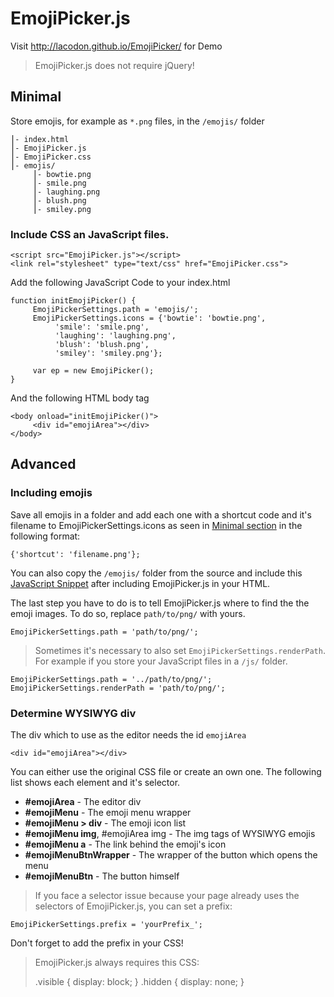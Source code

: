 # EmojiPicker.js

Visit <http://lacodon.github.io/EmojiPicker/> for Demo

> EmojiPicker.js does not require jQuery!

## Minimal

Store emojis, for example as `*.png` files, in the `/emojis/` folder

```
⎮- index.html
⎮- EmojiPicker.js
⎮- EmojiPicker.css
⎮- emojis/
     ⎮- bowtie.png
     ⎮- smile.png
     ⎮- laughing.png
     ⎮- blush.png
     ⎮- smiley.png
```

### Include CSS an JavaScript files.

```
<script src="EmojiPicker.js"></script>
<link rel="stylesheet" type="text/css" href="EmojiPicker.css">
```

Add the following JavaScript Code to your index.html

```
function initEmojiPicker() {
     EmojiPickerSettings.path = 'emojis/';
     EmojiPickerSettings.icons = {'bowtie': 'bowtie.png',
          'smile': 'smile.png',
          'laughing': 'laughing.png',
          'blush': 'blush.png',
          'smiley': 'smiley.png'};

     var ep = new EmojiPicker();
}
```

And the following HTML body tag

```
<body onload="initEmojiPicker()">
     <div id="emojiArea"></div>
</body>
```

## Advanced

### Including emojis

Save all emojis in a folder and add each one with a shortcut code and it's filename to EmojiPickerSettings.icons as seen in [Minimal section](#minimal) in the following format:

```
{'shortcut': 'filename.png'};
```

You can also copy the `/emojis/` folder from the source and include this [JavaScript Snippet](https://github.com/LaCodon/EmojiPicker/blob/master/snippet.txt) after including EmojiPicker.js in your HTML.

The last step you have to do is to tell EmojiPicker.js where to find the the emoji images. To do so, replace `path/to/png/` with yours.

```
EmojiPickerSettings.path = 'path/to/png/';
```

> Sometimes it's necessary to also set `EmojiPickerSettings.renderPath`.
> For example if you store your JavaScript files in a `/js/` folder.

```
EmojiPickerSettings.path = '../path/to/png/';
EmojiPickerSettings.renderPath = 'path/to/png/';
```

### Determine WYSIWYG div

The div which to use as the editor needs the id `emojiArea`

```
<div id="emojiArea"></div>
```

You can either use the original CSS file or create an own one. The following list shows each element and it's selector.

- **#emojiArea** - The editor div
- **#emojiMenu** - The emoji menu wrapper
- **#emojiMenu \> div** - The emoji icon list
- **#emojiMenu img**, #emojiArea img - The img tags of WYSIWYG emojis
- **#emojiMenu a** - The link behind the emoji's icon
- **#emojiMenuBtnWrapper** - The wrapper of the button which opens the menu
- **#emojiMenuBtn** - The button himself

> If you face a selector issue because your page already uses the selectors of EmojiPicker.js, you can set a prefix:

```
EmojiPickerSettings.prefix = 'yourPrefix_';
```

Don't forget to add the prefix in your CSS!

> EmojiPicker.js always requires this CSS:
> 
> .visible { display: block; }
> .hidden { display: none; }
